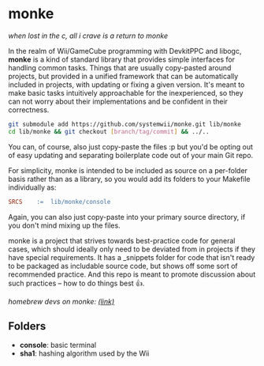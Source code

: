 # monke

*when lost in the c, all i crave is a return to monke*

In the realm of Wii/GameCube programming with DevkitPPC and libogc, **monke** is a kind of standard library that provides simple interfaces for handling common tasks. Things that are usually copy-pasted around projects, but provided in a unified framework that can be automatically included in projects, with updating or fixing a given version. It's meant to make basic tasks intuitively approachable for the inexperienced, so they can not worry about their implementations and be confident in their correctness.

```bash
git submodule add https://github.com/systemwii/monke.git lib/monke
cd lib/monke && git checkout [branch/tag/commit] && ../..
```

You can, of course, also just copy-paste the files :p but you'd be opting out of easy updating and separating boilerplate code out of your main Git repo.

For simplicity, monke is intended to be included as source on a per-folder basis rather than as a library, so you would add its folders to your Makefile individually as:

```makefile
SRCS    :=  lib/monke/console
```

Again, you can also just copy-paste into your primary source directory, if you don't mind mixing up the files.

monke is a project that strives towards best-practice code for general cases, which should ideally only need to be deviated from in projects if they have special requirements. It has a _snippets folder for code that isn't ready to be packaged as includable source code, but shows off some sort of recommended practice. And this repo is meant to promote discussion about such practices – how to do things best 👍.

*homebrew devs on monke: [(link)](https://www.tiktok.com/@mewtru/video/7441327012045720874)*

## Folders

* **console**: basic terminal
* **sha1**: hashing algorithm used by the Wii
